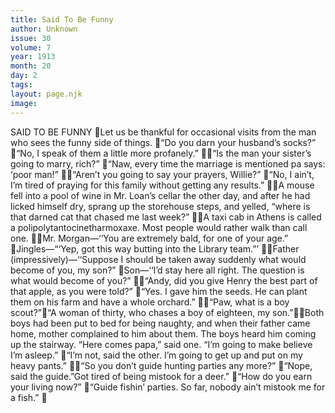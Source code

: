 ```yaml
---
title: Said To Be Funny
author: Unknown
issue: 30
volume: 7
year: 1913
month: 20
day: 2
tags:
layout: page.njk
image:
---
```

SAID TO BE FUNNY Let us be thankful for occasional visits from the man who sees the funny side of things. “Do you darn your husband’s socks?” “No, I speak of them a little more profanely.” “Is the man your sister’s going to marry, rich?” “Naw, every time the marriage is mentioned pa says: ‘poor man!” “Aren’t you going to say your prayers, Willie?” “No, I ain’t, I’m tired of praying for this family without getting any results.” A mouse fell into a pool of wine in Mr. Loan’s cellar the other day, and after he had licked himself dry, sprang up the storehouse steps, and yelled, “where is that darned cat that chased me last week?” A taxi cab in Athens is called a polipolytantocinetharmoxaxe. Most people would rather walk than call one. Mr. Morgan—‘‘You are extremely bald, for one of your age.” Jingles—“‘Yep, got this way butting into the Library team.”’ Father (impressively)—‘‘Suppose I should be taken away suddenly what would become of you, my son?” Son—‘‘I’d stay here all right. The question is what would become of you?” “Andy, did you give Henry the best part of that apple, as you were told?” “Yes. I gave him the seeds. He can plant them on his farm and have a whole orchard.” “Paw, what is a boy scout?”“A woman of thirty, who chases a boy of eighteen, my son.”Both boys had been put to bed for being naughty, and when their father came home, mother complained to him about them. The boys heard him coming up the stairway. “Here comes papa,” said one. “I’m going to make believe I’m asleep.” “I’m not, said the other. I’m going to get up and put on my heavy pants.” “So you don’t guide hunting parties any more?” “Nope, said the guide.”Got tired of being mistook for a deer.” “How do you earn your living now?” “Guide fishin’ parties. So far, nobody ain’t mistook me for a fish.” 

